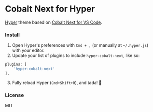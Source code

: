 # Cobalt Next for Hyper

[Hyper](https://hyper.is) theme based on [Cobalt Next for VS Code](https://github.com/davidleininger/cobaltnext-vscode).

### Install

1. Open Hyper's preferences with `Cmd + ,` (or manually at `~/.hyper.js`) with your editor.
2. Update your list of plugins to include `hyper-cobalt-next`, like so:

  ```js
plugins: [
      'hyper-cobalt-next'
],
```
3. Fully reload Hyper (`Cmd+Shift+R`), and tada! :tada:

### License

MIT
